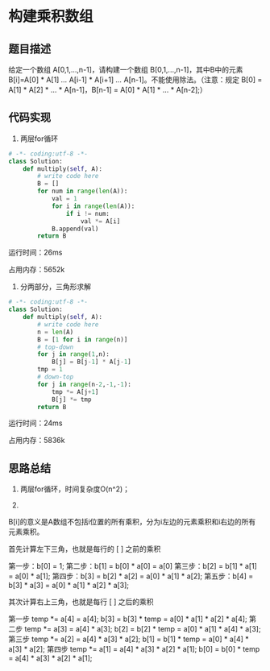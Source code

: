 # 构建乘积数组


## 题目描述


给定一个数组 A[0,1,...,n-1]，请构建一个数组 B[0,1,...,n-1]，其中B中的元素 B[i]=A[0] * A[1] *...* A[i-1] * A[i+1] *...* A[n-1]。不能使用除法。（注意：规定 B[0] = A[1] * A[2] * ... * A[n-1]，B[n-1] = A[0] * A[1] * ... * A[n-2];）


## 代码实现

1. 两层for循环
```python
# -*- coding:utf-8 -*-
class Solution:
    def multiply(self, A):
        # write code here
        B = []
        for num in range(len(A)):
            val = 1
            for i in range(len(A)):
                if i != num:
                    val *= A[i]
            B.append(val)
        return B
```
运行时间：26ms

占用内存：5652k

1. 分两部分，三角形求解
```python
# -*- coding:utf-8 -*-
class Solution:
    def multiply(self, A):
        # write code here
        n = len(A)
        B = [1 for i in range(n)]
        # top-down
        for j in range(1,n):
            B[j] = B[j-1] * A[j-1]
        tmp = 1
        # down-top
        for j in range(n-2,-1,-1):
            tmp *= A[j+1]
            B[j] *= tmp
        return B
```
运行时间：24ms

占用内存：5836k

## 思路总结

1. 两层for循环，时间复杂度O(n^2)；

2.
B[i]的意义是A数组不包括i位置的所有乘积，分为i左边的元素乘积和i右边的所有元素乘积。

首先计算左下三角，也就是每行的 [ ] 之前的乘积

第一步：b[0] = 1;
第二步：b[1] = b[0] * a[0] = a[0]
第三步：b[2] = b[1] * a[1] = a[0] * a[1];
第四步：b[3] = b[2] * a[2] = a[0] * a[1] * a[2];
第五步：b[4] = b[3] * a[3] = a[0] * a[1] * a[2] * a[3];

其次计算右上三角，也就是每行 [ ] 之后的乘积

第一步
temp \*= a[4] = a[4];
b[3] = b[3] * temp = a[0] * a[1] * a[2] * a[4];
第二步
temp \*= a[3] = a[4] * a[3];
b[2] = b[2] * temp = a[0] * a[1] * a[4] * a[3];
第三步
temp \*= a[2] = a[4] * a[3] * a[2];
b[1] = b[1] * temp = a[0] * a[4] * a[3] * a[2];
第四步
temp \*= a[1] = a[4] * a[3] * a[2] * a[1];
b[0] = b[0] * temp = a[4] * a[3] * a[2] * a[1];

